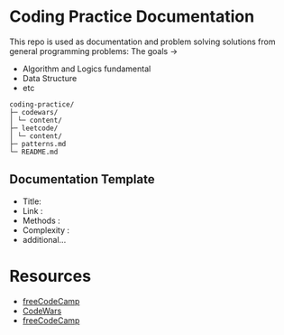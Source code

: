 # Coding Practice Documentation

This repo is used as documentation and problem solving solutions from general programming problems:
The goals ->
- Algorithm and Logics fundamental
- Data Structure
- etc

```
coding-practice/
├─ codewars/
│ └─ content/
├─ leetcode/
│ └─ content/
├─ patterns.md
└─ README.md
```

## Documentation Template
- Title:
- Link :
- Methods :
- Complexity :
- additional...

# Resources
- [freeCodeCamp](https://www.freecodecamp.org/) 
- [CodeWars](https://www.codewars.com/) 
- [freeCodeCamp](https://leetcode.com/) 